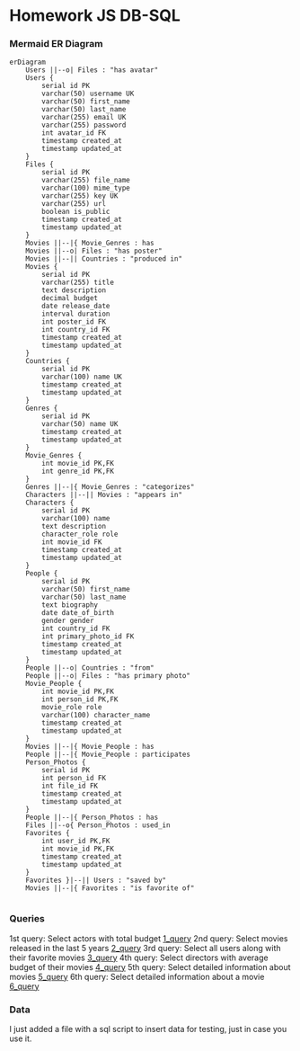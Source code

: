 # Homework JS DB-SQL
### Mermaid ER Diagram

```
erDiagram
    Users ||--o| Files : "has avatar"
    Users {
        serial id PK
        varchar(50) username UK
        varchar(50) first_name
        varchar(50) last_name
        varchar(255) email UK
        varchar(255) password
        int avatar_id FK
        timestamp created_at
        timestamp updated_at
    }
    Files {
        serial id PK
        varchar(255) file_name
        varchar(100) mime_type
        varchar(255) key UK
        varchar(255) url
        boolean is_public
        timestamp created_at
        timestamp updated_at
    }
    Movies ||--|{ Movie_Genres : has
    Movies ||--o| Files : "has poster"
    Movies ||--|| Countries : "produced in"
    Movies {
        serial id PK
        varchar(255) title
        text description
        decimal budget
        date release_date
        interval duration
        int poster_id FK
        int country_id FK
        timestamp created_at
        timestamp updated_at
    }
    Countries {
        serial id PK
        varchar(100) name UK
        timestamp created_at
        timestamp updated_at
    }
    Genres {
        serial id PK
        varchar(50) name UK
        timestamp created_at
        timestamp updated_at
    }
    Movie_Genres {
        int movie_id PK,FK
        int genre_id PK,FK
    }
    Genres ||--|{ Movie_Genres : "categorizes"
    Characters ||--|| Movies : "appears in"
    Characters {
        serial id PK
        varchar(100) name
        text description
        character_role role
        int movie_id FK
        timestamp created_at
        timestamp updated_at
    }
    People {
        serial id PK
        varchar(50) first_name
        varchar(50) last_name
        text biography
        date date_of_birth
        gender gender
        int country_id FK
        int primary_photo_id FK
        timestamp created_at
        timestamp updated_at
    }
    People ||--o| Countries : "from"
    People ||--o| Files : "has primary photo"
    Movie_People {
        int movie_id PK,FK
        int person_id PK,FK
        movie_role role
        varchar(100) character_name
        timestamp created_at
        timestamp updated_at
    }
    Movies ||--|{ Movie_People : has
    People ||--|{ Movie_People : participates
    Person_Photos {
        serial id PK
        int person_id FK
        int file_id FK
        timestamp created_at
        timestamp updated_at
    }
    People ||--|{ Person_Photos : has
    Files ||--o{ Person_Photos : used_in
    Favorites {
        int user_id PK,FK
        int movie_id PK,FK
        timestamp created_at
        timestamp updated_at
    }
    Favorites }|--|| Users : "saved by"
    Movies ||--|{ Favorites : "is favorite of"
  
```

### Queries
1st query: Select actors with total budget [1_query](https://github.com/JPjok3r/lecture_DB_SQL/blob/main/1_select_actors_w_budget.sql)
2nd query: Select movies released in the last 5 years [2_query](https://github.com/JPjok3r/lecture_DB_SQL/blob/main/2_select_movies_released_5yago.sql)
3rd query: Select all users along with their favorite movies [3_query](https://github.com/JPjok3r/lecture_DB_SQL/blob/main/3_select_users_w_favorites.sql)
4th query: Select directors with average budget of their movies [4_query](https://github.com/JPjok3r/lecture_DB_SQL/blob/main/4_select_directors_w_avg_budget.sql)
5th query: Select detailed information about movies [5_query](https://github.com/JPjok3r/lecture_DB_SQL/blob/main/5_select_movie_detailed_info.sql)
6th query: Select detailed information about a movie [6_query](https://github.com/JPjok3r/lecture_DB_SQL/blob/main/6_select_detailed_info_for_a_certain_movie.sql)

### Data
I just added a file with a sql script to insert data for testing, just in case you use it.
